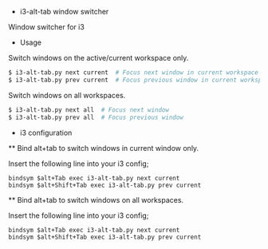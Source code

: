 
* i3-alt-tab window switcher

Window switcher for i3

* Usage

Switch windows on the active/current workspace only.

~~~~sh
$ i3-alt-tab.py next current  # Focus next window in current workspace only
$ i3-alt-tab.py prev current  # Focus previous window in current workspace only
~~~~

Switch windows on all workspaces.

~~~~sh
$ i3-alt-tab.py next all  # Focus next window 
$ i3-alt-tab.py prev all  # Focus previous window
~~~~

* i3 configuration


** Bind alt+tab to switch windows in current window only.

Insert the following line into your i3 config;
~~~~
bindsym $alt+Tab exec i3-alt-tab.py next current
bindsym $alt+Shift+Tab exec i3-alt-tab.py prev current
~~~~

** Bind alt+tab to switch windows on all workspaces.

Insert the following line into your i3 config;
~~~~
bindsym $alt+Tab exec i3-alt-tab.py next current
bindsym $alt+Shift+Tab exec i3-alt-tab.py prev current
~~~~

